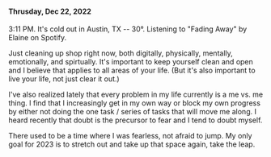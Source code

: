 #### Thrusday, Dec 22, 2022

3:11 PM. It's cold out in Austin, TX -- 30°. Listening to "Fading Away" by Elaine on Spotify. 

Just cleaning up shop right now, both digitally, physically, mentally, emotionally, and spirtually. It's important to keep yourself clean and open and I believe that applies to all areas of your life. (But it's also important to live your life, not just clear it out.)

I've also realized lately that every problem in my life currently is a me vs. me thing. I find that I increasingly get in my own way or block my own progress by either not doing the one task / series of tasks that will move me along. I heard recently that doubt is the precursor to fear and I tend to doubt myself. 

There used to be a time where I was fearless, not afraid to jump. My only goal for 2023 is to stretch out and take up that space again, take the leap.
